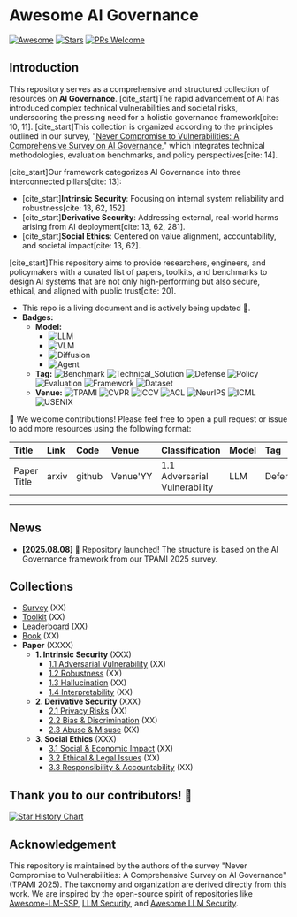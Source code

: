 # Awesome AI Governance

[![Awesome](https://awesome.re/badge.svg)](https://awesome.re)
[![Stars](https://img.shields.io/github/stars/YourRepo/Awesome-AI-Governance)](https://github.com/YourRepo/Awesome-AI-Governance/stargazers)
[![PRs Welcome](https://img.shields.io/badge/PRs-welcome-brightgreen.svg?style=flat-square)](http://makeapullrequest.com)

## Introduction

This repository serves as a comprehensive and structured collection of resources on **AI Governance**. [cite_start]The rapid advancement of AI has introduced complex technical vulnerabilities and societal risks, underscoring the pressing need for a holistic governance framework[cite: 10, 11]. [cite_start]This collection is organized according to the principles outlined in our survey, "[Never Compromise to Vulnerabilities: A Comprehensive Survey on Al Governance](https://example.com/link_to_your_paper.pdf)," which integrates technical methodologies, evaluation benchmarks, and policy perspectives[cite: 14].

[cite_start]Our framework categorizes AI Governance into three interconnected pillars[cite: 13]:
* [cite_start]**Intrinsic Security**: Focusing on internal system reliability and robustness[cite: 13, 62, 152].
* [cite_start]**Derivative Security**: Addressing external, real-world harms arising from AI deployment[cite: 13, 62, 281].
* [cite_start]**Social Ethics**: Centered on value alignment, accountability, and societal impact[cite: 13, 62].

[cite_start]This repository aims to provide researchers, engineers, and policymakers with a curated list of papers, toolkits, and benchmarks to design AI systems that are not only high-performing but also secure, ethical, and aligned with public trust[cite: 20].

- This repo is a living document and is actively being updated :seedling:.
- **Badges:**
    - **Model:**
        - ![LLM](https://img.shields.io/badge/LLM-589cf4)
        - ![VLM](https://img.shields.io/badge/VLM-c7688b)
        - ![Diffusion](https://img.shields.io/badge/Diffusion-a99cf4)
        - ![Agent](https://img.shields.io/badge/Agent-964B00)
    - **Tag:** ![Benchmark](https://img.shields.io/badge/Benchmark-87b800) ![Technical_Solution](https://img.shields.io/badge/Technical_Solution-87b800) ![Defense](https://img.shields.io/badge/Defense-87b800) ![Policy](https://img.shields.io/badge/Policy-87b800) ![Evaluation](https://img.shields.io/badge/Evaluation-87b800) ![Framework](https://img.shields.io/badge/Framework-87b800) ![Dataset](https://img.shields.io/badge/Dataset-87b800)
    - **Venue:** ![TPAMI](https://img.shields.io/badge/TPAMI-f1b800) ![CVPR](https://img.shields.io/badge/CVPR-f1b800) ![ICCV](https://img.shields.io/badge/ICCV-f1b800) ![ACL](https://img.shields.io/badge/ACL-f1b800) ![NeurIPS](https://img.shields.io/badge/NeurIPS-f1b800) ![ICML](https://img.shields.io/badge/ICML-f1b800) ![USENIX](https://img.shields.io/badge/USENIX-f1b800)

:sunflower: We welcome contributions! Please feel free to open a pull request or issue to add more resources using the following format:

| Title | Link | Code | Venue | Classification | Model | Tag |
| :--- | :--- | :--- | :--- | :--- | :--- | :--- |
| Paper Title | arxiv | github | Venue'YY | 1.1 Adversarial Vulnerability | LLM | Defense |

---
## News
- **[2025.08.08]** &#x1f680; Repository launched! The structure is based on the AI Governance framework from our TPAMI 2025 survey.

## Collections
- [Survey](collection/survey.md) (XX)
- [Toolkit](collection/toolkit.md) (XX)
- [Leaderboard](collection/leaderboard.md) (XX)
- [Book](collection/book.md) (XX)
- **Paper** (XXXX)
    - **1. Intrinsic Security** (XXX)
        - [1.1 Adversarial Vulnerability](collection/paper/intrinsic_security/adversarial_vulnerability.md) (XX)
        - [1.2 Robustness](collection/paper/intrinsic_security/robustness.md) (XX)
        - [1.3 Hallucination](collection/paper/intrinsic_security/hallucination.md) (XX)
        - [1.4 Interpretability](collection/paper/intrinsic_security/interpretability.md) (XX)
    - **2. Derivative Security** (XXX)
        - [2.1 Privacy Risks](collection/paper/derivative_security/privacy.md) (XX)
        - [2.2 Bias & Discrimination](collection/paper/derivative_security/bias_discrimination.md) (XX)
        - [2.3 Abuse & Misuse](collection/paper/derivative_security/abuse_misuse.md) (XX)
    - **3. Social Ethics** (XXX)
        - [3.1 Social & Economic Impact](collection/paper/social_ethics/social_economic_impact.md) (XX)
        - [3.2 Ethical & Legal Issues](collection/paper/social_ethics/ethical_legal.md) (XX)
        - [3.3 Responsibility & Accountability](collection/paper/social_ethics/responsibility_accountability.md) (XX)

## Thank you to our contributors! 🙏

[![Star History Chart](https://api.star-history.com/svg?repos=YourRepo/Awesome-AI-Governance&type=Date)](https://star-history.com/#YourRepo/Awesome-AI-Governance&Date)

## Acknowledgement

This repository is maintained by the authors of the survey "Never Compromise to Vulnerabilities: A Comprehensive Survey on Al Governance" (TPAMI 2025). The taxonomy and organization are derived directly from this work. We are inspired by the open-source spirit of repositories like [Awesome-LM-SSP](https://github.com/ThuCCSLab/Awesome-LM-SSP), [LLM Security](https://llmsecurity.net/), and [Awesome LLM Security](https://github.com/corca-ai/awesome-llm-security).
